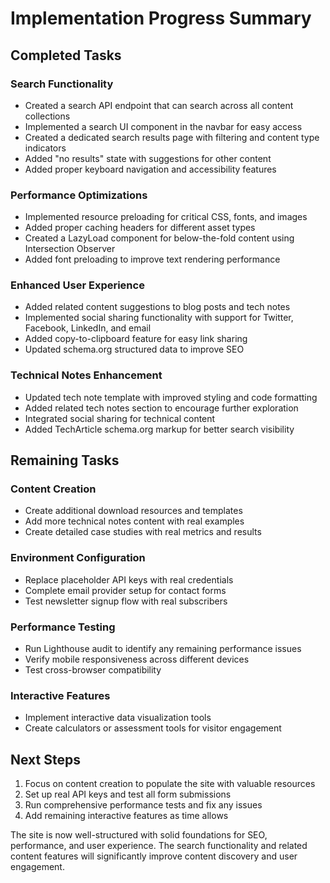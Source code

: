 # Implementation Progress Summary

## Completed Tasks

### Search Functionality
- Created a search API endpoint that can search across all content collections
- Implemented a search UI component in the navbar for easy access
- Created a dedicated search results page with filtering and content type indicators
- Added "no results" state with suggestions for other content
- Added proper keyboard navigation and accessibility features

### Performance Optimizations
- Implemented resource preloading for critical CSS, fonts, and images
- Added proper caching headers for different asset types
- Created a LazyLoad component for below-the-fold content using Intersection Observer
- Added font preloading to improve text rendering performance

### Enhanced User Experience
- Added related content suggestions to blog posts and tech notes
- Implemented social sharing functionality with support for Twitter, Facebook, LinkedIn, and email
- Added copy-to-clipboard feature for easy link sharing
- Updated schema.org structured data to improve SEO

### Technical Notes Enhancement
- Updated tech note template with improved styling and code formatting
- Added related tech notes section to encourage further exploration
- Integrated social sharing for technical content
- Added TechArticle schema.org markup for better search visibility

## Remaining Tasks

### Content Creation
- Create additional download resources and templates
- Add more technical notes content with real examples
- Create detailed case studies with real metrics and results

### Environment Configuration
- Replace placeholder API keys with real credentials
- Complete email provider setup for contact forms
- Test newsletter signup flow with real subscribers

### Performance Testing
- Run Lighthouse audit to identify any remaining performance issues
- Verify mobile responsiveness across different devices
- Test cross-browser compatibility

### Interactive Features
- Implement interactive data visualization tools
- Create calculators or assessment tools for visitor engagement

## Next Steps

1. Focus on content creation to populate the site with valuable resources
2. Set up real API keys and test all form submissions
3. Run comprehensive performance tests and fix any issues
4. Add remaining interactive features as time allows

The site is now well-structured with solid foundations for SEO, performance, and user experience. The search functionality and related content features will significantly improve content discovery and user engagement.
